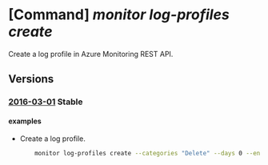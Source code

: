 # [Command] _monitor log-profiles create_

Create a log profile in Azure Monitoring REST API.

## Versions

### [2016-03-01](/Resources/mgmt-plane/L3N1YnNjcmlwdGlvbnMve30vcHJvdmlkZXJzL21pY3Jvc29mdC5pbnNpZ2h0cy9sb2dwcm9maWxlcy97fQ==/2016-03-01.xml) **Stable**

<!-- mgmt-plane /subscriptions/{}/providers/microsoft.insights/logprofiles/{} 2016-03-01 -->

#### examples

- Create a log profile.
    ```bash
        monitor log-profiles create --categories "Delete" --days 0 --enabled true --location westus2 --locations westus --name MyLogProfile --service-bus-rule-id "/subscriptions/{YOUR SUBSCRIPTION ID}/resourceGroups/{RESOURCE GROUP NAME}/providers/Microsoft.EventHub/namespaces/{EVENT HUB NAME SPACE}/authorizationrules/RootManageSharedAccessKey"
    ```
